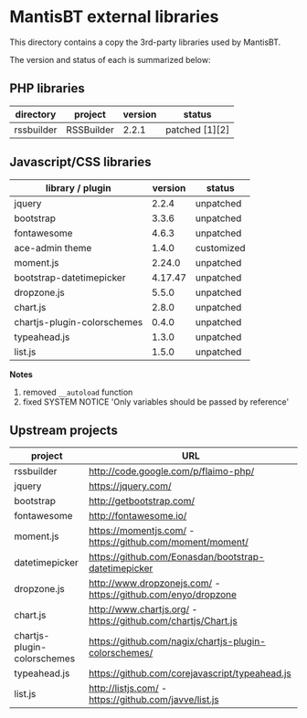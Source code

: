 MantisBT external libraries
===========================

This directory contains a copy the 3rd-party libraries used by MantisBT.

The version and status of each is summarized below:

## PHP libraries

directory       | project         | version   | status
----------------|-----------------|-----------|---------------
rssbuilder      | RSSBuilder      | 2.2.1     | patched [1][2]


## Javascript/CSS libraries

library / plugin                  | version   | status
----------------------------------|-----------|---------------
jquery                            | 2.2.4     | unpatched
bootstrap                         | 3.3.6     | unpatched
fontawesome                       | 4.6.3     | unpatched
ace-admin theme                   | 1.4.0     | customized
moment.js                         | 2.24.0    | unpatched
bootstrap-datetimepicker          | 4.17.47   | unpatched
dropzone.js                       | 5.5.0     | unpatched
chart.js                          | 2.8.0     | unpatched
chartjs-plugin-colorschemes       | 0.4.0     | unpatched
typeahead.js                      | 1.3.0     | unpatched 
list.js                           | 1.5.0     | unpatched

  
**Notes**

1. removed `__autoload` function
2. fixed SYSTEM NOTICE 'Only variables should be passed by reference'

Upstream projects
-----------------

project         | URL
----------------|--------------------------------------------------------------------
rssbuilder      | http://code.google.com/p/flaimo-php/
jquery          | https://jquery.com/
bootstrap       | http://getbootstrap.com/
fontawesome     | http://fontawesome.io/
moment.js       | https://momentjs.com/ - https://github.com/moment/moment/
datetimepicker  | https://github.com/Eonasdan/bootstrap-datetimepicker
dropzone.js     | http://www.dropzonejs.com/ - https://github.com/enyo/dropzone
chart.js        | http://www.chartjs.org/ - https://github.com/chartjs/Chart.js
chartjs-plugin-colorschemes | https://github.com/nagix/chartjs-plugin-colorschemes/
typeahead.js    | https://github.com/corejavascript/typeahead.js
list.js         | http://listjs.com/ - https://github.com/javve/list.js
